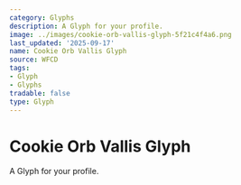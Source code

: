 ```yaml
---
category: Glyphs
description: A Glyph for your profile.
image: ../images/cookie-orb-vallis-glyph-5f21c4f4a6.png
last_updated: '2025-09-17'
name: Cookie Orb Vallis Glyph
source: WFCD
tags:
- Glyph
- Glyphs
tradable: false
type: Glyph
---
```


# Cookie Orb Vallis Glyph

A Glyph for your profile.

